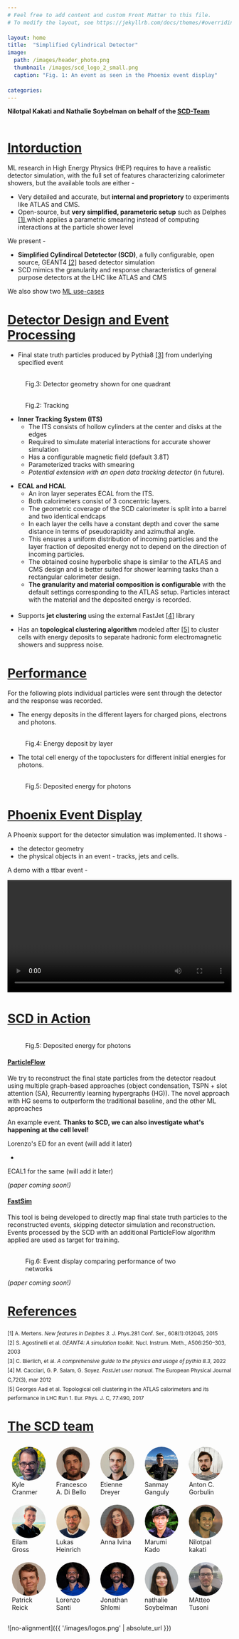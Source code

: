 ```yaml
---
# Feel free to add content and custom Front Matter to this file.
# To modify the layout, see https://jekyllrb.com/docs/themes/#overriding-theme-defaults

layout: home
title:  "Simplified Cylindrical Detector"
image: 
  path: /images/header_photo.png
  thumbnail: /images/scd_logo_2_small.png
  caption: "Fig. 1: An event as seen in the Phoenix event display"

categories:
---
```

<!-- <div align="center">
Nilotpal Kakati and Nathalie Soybelman on behalf of the [SCD-Team](#the-scd-team)
</div>
<br /> -->

__Nilotpal Kakati and Nathalie Soybelman on behalf of the [SCD-Team](#the-scd-team)__


<!-- # Introduction

Currently, ML research in HEP is limited by the publicly available simulation tools. Most methods are developed using very simplified simulation setups like Delphes [[1]](#delphes) that applies a parametric smearing but does not take into account interactions between particles and detector material.

In order to fully exploit the potential of ML R&D it is necessary to have an as realistic setup as possible. Since internal detector simulations, of e.g. the ATLAS collaboration, are proprietary, a common, publicly available detector simulation is desired.

We present a fully configurable, open source, GEANT4 [[2]](#geant) based detector simulation for such HEP analysis. This detailed simulation infrastructure provides a reasonable foundation for the development of new experimental techniques. The calorimeter simulation mimics the granularity and response characteristics of general purpose detectors at the LHC. [Two use-cases](#ml-applications) based on data from the SCD are presented: first, an ML-based global particle reconstruction which shows potential to outperform traditional approaches. Second, a fast simulation model transforming a set of truth particles into a set of reconstructed particles. -->

<p style="margin-bottom:15mm;"></p>

# [Intorduction](#intorduction)

ML research in High Energy Physics (HEP) requires to have a realistic detector simulation, with the full set of features characterizing calorimeter showers, but the available tools are either - 
- Very detailed and accurate, but __internal and proprietory__ to experiments like ATLAS and CMS.
- Open-source, but __very simplified, parameteric setup__ such as Delphes [[1]](#delphes),which applies a parametric smearing
instead of computing interactions at the particle shower level
<!-- like Delphes  that do not take into account interactions between particles and detector material. -->

We present -
- __Simplified Cylindircal Detetector (SCD)__, a fully configurable, open source, GEANT4 [[2]](#geant) based detector simulation
- SCD mimics the granularity and response characteristics of general purpose detectors at the LHC like ATLAS and CMS

We also show two [ML use-cases](#scd-in-action) 

<!-- - an ML-based global particle reconstruction which shows potential to outperform traditional approaches
- a fast simulation model transforming a set of truth particles into a set of reconstructed particles -->

<p style="margin-bottom:10mm;"></p>

# [Detector Design and Event Processing](#detector-design-and-event-processing)

- Final state truth particles produced by Pythia8 [[3]](#pyth) from underlying specified event

<figure style="width: 80%" class="align-center">
  <img src="{{ '/images/scd_yz.png' | absolute_url }}" alt="">
  <figcaption>Fig.3: Detector geometry shown for one quadrant</figcaption>
</figure> 

<!-- - **Inner Tracking System (ITS)** Particles pass through the ITS which consists of hollow cylinders at the center and disks at the edges. A smearing to the charged particle tracks is applied and material interactions are simulated. The hits, however, are not used for tracking though a potential extension with an open data tracking detector can be considered. -->

<figure style="width: 80%" class="align-center">
  <img src="{{ '/images/tracks.png' | absolute_url }}" alt="">
  <figcaption>Fig.2: Tracking</figcaption>
</figure> 

- **Inner Tracking System (ITS)** 
  - The ITS consists of hollow cylinders at the center and disks at the edges
  - Required to simulate material interactions for accurate shower simulation
  - Has a configurable magnetic field (default 3.8T)
  - Parameterized tracks with smearing
  - _Potential extension with an open data tracking detector_ (in future).

<!-- - **ECAL and HCAL** The calorimeter system lies on top of an iron layer seperating it from the ITS. Both calorimeters consist of 3 layers. In each layer the cells have a constant depth and cover the same distance in terms of pseudorapidity and azimuthal angle. This ensures a uniform distribution of incoming particles and the layer fraction of deposited energy not to depend on the direction of incoming particles. The obtained cosine hyperbolic shape is similar to the ATLAS and CMS design and is better suited for shower learning tasks than a rectangular calorimeter design. The granularity and material composition is configurable with the default settings corresponding to the ATLAS setup. Particles interact with the material and the deposited energy is recorded. -->

- **ECAL and HCAL** 
  - An iron layer seperates ECAL from the ITS. 
  - Both calorimeters consist of 3 concentric layers. 
  - The geometric coverage of the SCD calorimeter is split into a barrel and two identical endcaps
  <!-- - (0.0 < |η| < 1.5) and two identical endcap (1.5 < |η| < 3.0) regions  -->
  - In each layer the cells have a constant depth and cover the same distance in terms of pseudorapidity and azimuthal angle. 
  - This ensures a uniform distribution of incoming particles and the layer fraction of deposited energy not to depend on the direction of incoming particles. 
  - The obtained cosine hyperbolic shape is similar to the ATLAS and CMS design and is better suited for shower learning tasks than a rectangular calorimeter design. 
  - **The granularity and material composition is configurable** with the default settings corresponding to the ATLAS setup. Particles interact with the material and the deposited energy is recorded.

<p style="margin-bottom:5mm;"></p>

- Supports __jet clustering__ using the external FastJet [[4]](#fastj) library

- Has an __topological clustering algorithm__ modeled after [[5]](#topo) to cluster cells with energy deposits to separate hadronic form electromagnetic showers and suppress noise.

<p style="margin-bottom:10mm;"></p>

# [Performance](#performance)

For the following plots individual particles were sent through the detector and the response was recorded.

- The energy deposits in the different layers for charged pions, electrons and photons.

<figure style="width: 80%" class="align-center">
  <img src="{{ '/images/layerdeposit.png' | absolute_url }}" alt="">
  <figcaption>Fig.4: Energy deposit by layer</figcaption>
</figure>

- The total cell energy of the topoclusters for different initial energies for photons. 

<figure style="width: 80%" class="align-center">
  <img src="{{ '/images/energy_cell_sum.png' | absolute_url }}" alt="">
  <figcaption>Fig.5: Deposited energy for photons</figcaption>
</figure> 

<p style="margin-bottom:10mm;"></p>

# [Phoenix Event Display](#phoenix-event-display)

A Phoenix support for the detector simulation was implemented. It shows - 
  - the detector geometry
  - the physical objects in an event - tracks, jets and cells. 

A demo with a ttbar event -

<video width="100%" controls>
  <source src="images/detector_sim.mp4" type="video/mp4">
</video>

<p style="margin-bottom:10mm;"></p>

# [SCD in Action](#scd-in-action)

<figure style="width: 100%" class="align-center">
  <img src="{{ '/images/EHEP_pipeline.png' | absolute_url }}" alt="">
  <figcaption>Fig.5: Deposited energy for photons</figcaption>
</figure> 

<!-- - **ParticleFlow** The task is to reconstruct particles from the detector response to predict the set of final state particles. The main objective is to provide SCD data as input and obtain the reconstructed objects. -->

#### [ParticleFlow](#particleflow)

We try to reconstruct the final state particles from the detector readout using multiple graph-based approaches (object condensation, TSPN + slot attention (SA), Recurrently learning hypergraphs (HG)). The novel approach with HG seems to outperform the traditional baseline, and the other ML approaches

An example event. __Thanks to SCD, we can also investigate what's happening at the cell level!__ 

Lorenzo's ED for an event (will add it later)

+

ECAL1 for the same  (will add it later)

 _(paper coming soon!)_

#### [FastSim](#fastsim)

This tool is being developed to directly map final state truth particles to the reconstructed events, skipping detector simulation and reconstruction. Events processed by the SCD with an additional ParticleFlow algorithm applied are used as target for training. 

<figure style="width: 80%" class="align-center">
  <img src="{{ '/images/FS_result.png' | absolute_url }}" alt="">
  <figcaption>Fig.6: Event display comparing performance of two networks </figcaption>
</figure> 

 _(paper coming soon!)_

<p style="margin-bottom:10mm;"></p>

# [References](#references)

<sub><a name="delphes">[1]</a> A. Mertens. *New features in Delphes 3.* J. Phys.281 Conf. Ser., 608(1):012045, 2015</sub><br/>
<sub><a name="geant">[2]</a> S. Agostinelli et al. *GEANT4: A simulation toolkit.* Nucl. Instrum. Meth., A506:250–303, 2003</sub><br/>
<sub><a name="pyth">[3]</a> C. Bierlich, et al. *A comprehensive guide to the physics and usage of pythia 8.3*, 2022</sub><br/>
<sub><a name="fastj">[4]</a> M. Cacciari, G. P. Salam, G. Soyez. *FastJet user manual.* The European Physical Journal C,72(3), mar 2012</sub><br/>
<sub><a name="topo">[5]</a> Georges Aad et al. Topological cell clustering in the ATLAS calorimeters and its performance in LHC Run 1. Eur. Phys. J. C, 77:490, 2017</sub><br/>

<p style="margin-bottom:10mm;"></p>

# [The SCD team](#the-scd-team)

<!-- <sub>Francesco A. di Bello, Etienne Dreyer, Sanmay Ganguly, Eilam Gross, Lukas Heinrich, Anna Ivina, Marumi Kado, Nilotpal Kakati, Patrick Rieck, Lorenzo Santi, Nathalie Soybelman, Matteo Tusoni</sub> -->

<style>
  .avatar {
    vertical-align: middle;
    width: 100%;
    height: 100%;
    border-radius: 50%;
    /* -webkit-filter: grayscale(100%);
    filter: grayscale(100%); */
  }

  .avatar_figure {
    vertical-align: top;
    display: inline-block;
    /* border: 1px dotted gray; */
    margin: 10px; 
    /* width: 80px; */
    width: 15%
  }

  .avatar_caption {
    /* border: 1px dotted blue; */
    text-align: middle;
  }
}</style>


<!-- <div class="container">
  <img src="images/Nilotpal_BW.png" alt="Nilotpal Kakati" class="avatar">
  <img src="images/Nilotpal_BW.png" alt="Nilotpal Kakati" class="avatar">
</div> -->

<!-- <div class="container"> -->
<div>

  <figure class="avatar_figure">
    <img src='images/team/kyle.png' alt='missing' class="avatar">
    <figcaption class="avatar_caption">
      Kyle Cranmer
    </figcaption>
  </figure>

  <figure class="avatar_figure">
    <img src='images/team/francesco.png' alt='missing' class="avatar">
    <figcaption class="avatar_caption">
      Francesco A. Di Bello
    </figcaption>
  </figure>

  <figure class="avatar_figure">
    <img src='images/team/etienne.png' alt='missing' class="avatar">
    <figcaption class="avatar_caption">
      Etienne Dreyer
    </figcaption>
  </figure>

  <figure class="avatar_figure">
    <img src='images/team/sanmay.png' alt='missing' class="avatar">
    <figcaption class="avatar_caption">
      Sanmay Ganguly
    </figcaption>
  </figure>

  <figure class="avatar_figure">
    <img src='images/team/anton.png' alt='missing' class="avatar">
    <figcaption class="avatar_caption">
      Anton C. Gorbulin
    </figcaption>
  </figure>

  <figure class="avatar_figure">
    <img src='images/team/eilam.png' alt='missing' class="avatar">
    <figcaption class="avatar_caption">
      Eilam Gross
    </figcaption>
  </figure>

  <figure class="avatar_figure">
    <img src='images/team/lukas.png' alt='missing' class="avatar">
    <figcaption class="avatar_caption">
      Lukas Heinrich
    </figcaption>
  </figure>

  <figure class="avatar_figure">
    <img src='images/team/anna.png' alt='missing' class="avatar">
    <figcaption class="avatar_caption">
      Anna Ivina
    </figcaption>
  </figure>

  <figure class="avatar_figure">
    <img src='images/team/marumi.png' alt='missing' class="avatar">
    <figcaption class="avatar_caption">
      Marumi Kado
    </figcaption>
  </figure>

  <figure class="avatar_figure">
    <img src='images/team/Nilotpal.png' alt='missing' class="avatar">
    <figcaption class="avatar_caption">
      Nilotpal kakati
    </figcaption>
  </figure>

  <figure class="avatar_figure">
    <img src='images/team/patrick.png' alt='missing' class="avatar">
    <figcaption class="avatar_caption">
      Patrick Reick
    </figcaption>
  </figure>

  <figure class="avatar_figure">
    <img src='images/team/lorenzo.png' alt='missing' class="avatar">
    <figcaption class="avatar_caption">
      Lorenzo Santi
    </figcaption>
  </figure>

  <figure class="avatar_figure">
    <img src='images/team/lorenzo.png' alt='missing' class="avatar">
    <figcaption class="avatar_caption">
      Jonathan Shlomi
    </figcaption>
  </figure>

  <figure class="avatar_figure">
    <img src='images/team/nathalie.png' alt='missing' class="avatar">
    <figcaption class="avatar_caption">
      nathalie Soybelman
    </figcaption>
  </figure>

  <figure class="avatar_figure">
    <img src='images/team/matteo.png' alt='missing' class="avatar">
    <figcaption class="avatar_caption">
      MAtteo Tusoni
    </figcaption>
  </figure>

</div>


<!-- <div class="container">
  <img src="images/Nilotpal_BW.png" alt="Avatar" style="border-radius:50%;width:20%" figcaption="Nilotpal kakati">
  <img src="images/Nilotpal_BW.png" alt="Avatar">
</div> -->

<p style="margin-bottom:0.5cm;"></p>

![no-alignment]({{ '/images/logos.png' | absolute_url }})
